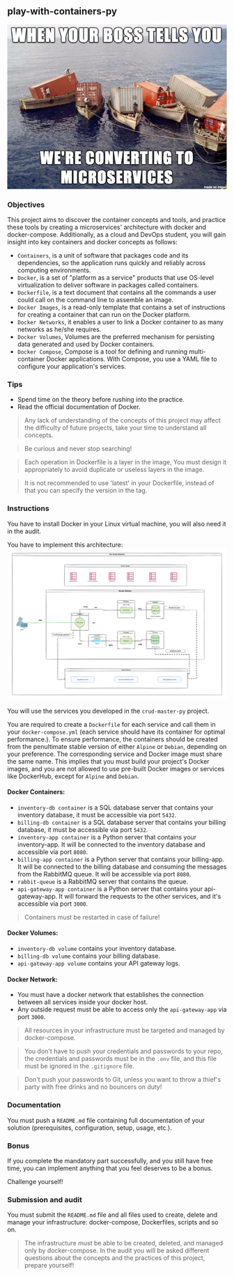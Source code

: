 ## play-with-containers-py

![Microservices](./resources/Microservices.png)

### Objectives

This project aims to discover the container concepts and tools, and practice
these tools by creating a microservices' architecture with docker and
docker-compose. Additionally, as a cloud and DevOps student, you will gain
insight into key containers and docker concepts as follows:

- `Containers`, is a unit of software that packages code and its dependencies,
  so the application runs quickly and reliably across computing environments.
- `Docker`, is a set of "platform as a service" products that use OS-level
  virtualization to deliver software in packages called containers.
- `Dockerfile`, is a text document that contains all the commands a user could
  call on the command line to assemble an image.
- `Docker Images`, is a read-only template that contains a set of instructions
  for creating a container that can run on the Docker platform.
- `Docker Networks`, it enables a user to link a Docker container to as many
  networks as he/she requires.
- `Docker Volumes`, Volumes are the preferred mechanism for persisting data
  generated and used by Docker containers.
- `Docker Compose`, Compose is a tool for defining and running multi-container
  Docker applications. With Compose, you use a YAML file to configure your
  application's services.

### Tips

- Spend time on the theory before rushing into the practice.
- Read the official documentation of Docker.

> Any lack of understanding of the concepts of this project may affect the
> difficulty of future projects, take your time to understand all concepts.

> Be curious and never stop searching!

> Each operation in Dockerfile is a layer in the image, You must design it
> appropriately to avoid duplicate or useless layers in the image.

> It is not recommended to use 'latest' in your Dockerfile, instead of that you
> can specify the version in the tag.

### Instructions

You have to install Docker in your Linux virtual machine, you will also need it
in the audit.

You have to implement this architecture:
![architecture](./resources/play-with-containers-py.png)

You will use the services you developed in the `crud-master-py` project.

You are required to create a `Dockerfile` for each service and call them in
your `docker-compose.yml` (each service should have its container for optimal
performance.). To ensure performance, the containers should be created from the
penultimate stable version of either `Alpine` or `Debian`, depending on your
preference. The corresponding service and Docker image must share the same
name. This implies that you must build your project's Docker images, and you are
not allowed to use pre-built Docker images or services like DockerHub, except
for `Alpine` and `Debian`.

#### Docker Containers:

- `inventory-db container` is a SQL database server that contains your
  inventory database, it must be accessible via port `5432`.
- `billing-db container` is a SQL database server that contains your
  billing database, it must be accessible via port `5432`.
- `inventory-app container` is a Python server that contains your
  inventory-app. It will be connected to the inventory database and accessible
  via port `8080`.
- `billing-app container` is a Python server that contains your billing-app.
  It will be connected to the billing database and consuming the messages from
  the RabbitMQ queue. It will be accessible via port `8080`.
- `rabbit-queue` is a RabbitMQ server that contains the queue.
- `api-gateway-app container` is a Python server that contains your
  api-gateway-app. It will forward the requests to the other services, and it's
  accessible via port `3000`.

> Containers must be restarted in case of failure!

#### Docker Volumes:

- `inventory-db volume` contains your inventory database.
- `billing-db volume` contains your billing database.
- `api-gateway-app volume` contains your API gateway logs.

#### Docker Network:

- You must have a docker network that establishes the connection between all
  services inside your docker host.
- Any outside request must be able to access only the `api-gateway-app` via
  port `3000`.

> All resources in your infrastructure must be targeted and managed by
> docker-compose.

> You don't have to push your credentials and passwords to your repo, the
> credentials and passwords must be in the `.env` file, and this file must be
> ignored in the `.gitignore` file.

> Don't push your passwords to Git, unless you want to throw a thief's party
> with free drinks and no bouncers on duty!

### Documentation

You must push a `README.md` file containing full documentation of your solution
(prerequisites, configuration, setup, usage, etc.).

### Bonus

If you complete the mandatory part successfully, and you still have free time,
you can implement anything that you feel deserves to be a bonus.

Challenge yourself!

### Submission and audit

You must submit the `README.md` file and all files used to create, delete and
manage your infrastructure: docker-compose, Dockerfiles, scripts and so on.

> The infrastructure must be able to be created, deleted, and managed only by
> docker-compose. In the audit you will be asked different questions about the
> concepts and the practices of this project, prepare yourself!
